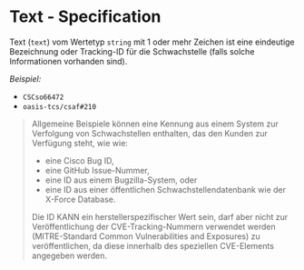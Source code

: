 # Text - Specification

Text (`text`) vom Wertetyp `string` mit 1 oder mehr Zeichen ist eine eindeutige Bezeichnung oder Tracking-ID für die Schwachstelle (falls solche Informationen vorhanden sind).

*Beispiel:*

* `CSCso66472`
* `oasis-tcs/csaf#210`

> Allgemeine Beispiele können eine Kennung aus einem System zur Verfolgung von Schwachstellen enthalten, das den Kunden zur Verfügung steht, wie
> wie:
>
> * eine Cisco Bug ID,
> * eine GitHub Issue-Nummer,
> * eine ID aus einem Bugzilla-System, oder
> * eine ID aus einer öffentlichen Schwachstellendatenbank wie der X-Force Database.
>
> Die ID KANN ein herstellerspezifischer Wert sein, darf aber nicht zur Veröffentlichung der CVE-Tracking-Nummern verwendet werden (MITRE-Standard Common
> Vulnerabilities and Exposures) zu veröffentlichen, da diese innerhalb des speziellen CVE-Elements angegeben werden.

